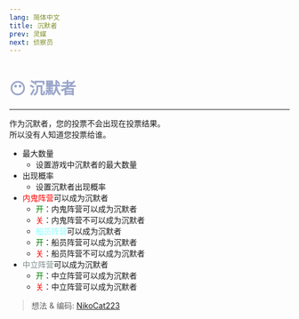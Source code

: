 ```yaml
---
lang: 简体中文
title: 沉默者
prev: 灵媒
next: 侦察员
---
```


# <font color="#9aa6cb">😶 <b>沉默者</b></font> <Badge text="Helpful" type="tip" vertical="middle"/>

***

作为沉默者，您的投票不会出现在投票结果。<br>
所以没有人知道您投票给谁。

- 最大数量
  - 设置游戏中沉默者的最大数量
- 出现概率
  - 设置沉默者出现概率
- <font color=red>内鬼阵营</font>可以成为沉默者
  - <font color=green>开</font>：内鬼阵营可以成为沉默者
  - <font color=red>关</font>：内鬼阵营不可以成为沉默者
  - <font color=#8cffff>船员阵营</font>可以成为沉默者
  - <font color=green>开</font>：船员阵营可以成为沉默者
  - <font color=red>关</font>：船员阵营不可以成为沉默者
- <font color=#7f8c8d>中立阵营</font>可以成为沉默者
  - <font color=green>开</font>：中立阵营可以成为沉默者
  - <font color=red>关</font>：中立阵营可以成为沉默者

> 想法 & 编码: [NikoCat223](https://github.com/NikoCat233)
